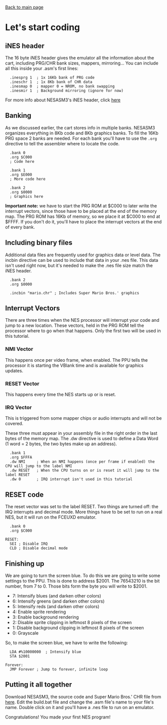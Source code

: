 [Back to main page](https://normalgamer.github.io/NES-Development/)

# Let's start coding

## iNES header

The 16 byte iNES header gives the emulator all the information about the cart, including PRG/CHR bank sizes, mappers, mirroring... You can include all this inside your .asm's first lines:

```
  .inesprg 1  ; 1x 16Kb bank of PRG code
  .ineschr 1  ; 1x 8Kb bank of CHR data
  .inesmap 0  ; mapper 0 = NROM, no bank swapping
  .inesmir 1  ; Background mirroring (ignore for now)
```

For more info about NESASM3's iNES header, click [here](https://github.com/thentenaar/nesasm/blob/master/documentation/neshdr20.txt)

## Banking

As we discussed earlier, the cart stores info in multiple banks. NESASM3 organizes everything in 8Kb code and 8Kb graphics banks. To fill the 16Kb PRG space 2 banks are needed. For each bank you'll have to use the `.org` directive to tell the assembler where to locate the code.

```
  .bank 0
  .org $C000
  ; Code here
  
  .bank 1
  .org $E000
  ; More code here
  
  .bank 2
  .org $0000
  ; Graphics here
```

**Important note:** we have to start the PRG ROM at $C000 to later write the interrupt vectors, since those have to be placed at the end of the memory map. The PRG ROM has 16Kb of memory, so we place it at $C000 to end at $FFFF. If you don't do it, you'll have to place the interrupt vectors at the end of every bank.

## Including binary files

Additional data files are frequently used for graphics data or level data. The incbin directive can be used to include that data in your .nes file. This data isn't used right now, but it's needed to make the .nes file size match the iNES header.

```
  .bank 2
  .org $0000
  
  .incbin "mario.chr" ; Includes Super Mario Bros.' graphics
```

## Interrupt Vectors

There are three times when the NES processor will interrupt your code and jump to a new location. These vectors, held in the PRG ROM tell the processor where to go when that happens. Only the first two will be used in this tutorial.

### NMI Vector

This happens once per video frame, when enabled. The PPU tells the processor it is starting the VBlank time and is available for graphics updates.

### RESET Vector

This happens every time the NES starts up or is reset.

### IRQ Vector

This is triggered from some mapper chips or audio interrupts and will not be covered.

These three must appear in your assembly file in the right order in the last bytes of the memory map. The .dw directive is used to define a Data Word (1 word = 2 bytes, the two bytes make up an address).
```
  .bank 1
  .org $FFFA
  .dw NMI     ; When an NMI happens (once per frame if enabled) the CPU will jump to the label NMI
  .dw RESET   ; When the CPU turns on or is reset it will jump to the label RESET
  .dw 0       ; IRQ interrupt isn't used in this tutorial
```

## RESET code

The reset vector was set to the label RESET. Two things are turned off: the IRQ interrupts and decimal mode. More things have to be set to run on a real NES, but it will run on the FCEUXD emulator.

```
  .bank 0
  .org $C000
  
RESET:
  SEI ; Disable IRQ
  CLD ; Disable decimal mode
```

## Finishing up

We are going to turn the screen blue. To do this we are going to write some settings to the PPU. This is done to address $2001. The 76543210 is the bit number, from 7 to 0. Those bits form the byte you will write to $2001.

- 7: Intensify blues (and darken other colors)
- 6: Intensify greens (and darken other colors)
- 5: Intensify reds (and darken other colors)
- 4: Enable sprite rendering
- 3: Enable background rendering
- 2: Disable sprite clipping in leftmost 8 pixels of the screen
- 1: Disable background clipping in leftmost 8 pixels of the screen
- 0: Grayscale

So, to make the screen blue, we have to write the following:

```
  LDA #%10000000  ; Intensify blue
  STA $2001
  
Forever:
  JMP Forever ; Jump to forever, infinite loop
```

## Putting it all together

Download NESASM3, the source code and Super Mario Bros.' CHR file from [here](https://github.com/normalgamer/NES-Development/raw/gh-pages/03-First_Program/background.zip). Edit the build.bat file and change the .asm file's name to your file's name. Double click on it and you'll have a .nes file to run on an emulator.

Congratulations! You made your first NES program!
